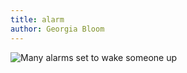 ```yaml
---
title: alarm
author: Georgia Bloom
---
```


<img src="../alarm.png" alt="Many alarms set to wake someone up">
